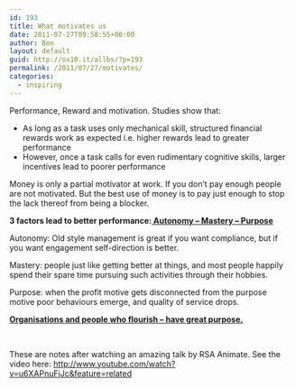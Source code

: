 ```yaml
---
id: 193
title: What motivates us
date: 2011-07-27T09:58:55+00:00
author: Ben
layout: default
guid: http://ox10.it/allbs/?p=193
permalink: /2011/07/27/motivates/
categories:
  - inspiring
---
```

Performance, Reward and motivation. Studies show that:

  * As long as a task uses only mechanical skill, structured financial rewards work as expected i.e. higher rewards lead to greater performance
  * However, once a task calls for even rudimentary cognitive skills, larger incentives lead to poorer performance

Money is only a partial motivator at work. If you don&#8217;t pay enough people are not motivated. But the best use of money is to pay just enough to stop the lack thereof from being a blocker.

**3 factors lead to better performance:**<span style="text-decoration: underline;"><strong> Autonomy &#8211; Mastery &#8211; Purpose</strong></span>

Autonomy: Old style management is great if you want compliance, but if you want engagement self-direction is better.

Mastery: people just like getting better at things, and most people happily spend their spare time pursuing such activities through their hobbies.

Purpose: when the profit motive gets disconnected from the purpose motive poor behaviours emerge, and quality of service drops.

<span style="text-decoration: underline;"><strong>Organisations and people who flourish &#8211; have great purpose.</strong></span>

&nbsp;

These are notes after watching an amazing talk by RSA Animate. See the video here: <a title="Drive: what motivates us" href="http://www.youtube.com/watch?v=u6XAPnuFjJc&feature=related" target="_blank">http://www.youtube.com/watch?v=u6XAPnuFjJc&feature=related</a>